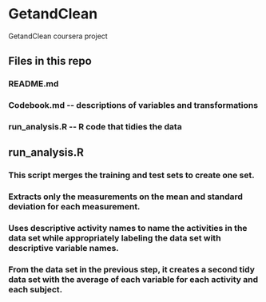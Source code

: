 # GetandClean
GetandClean coursera project

## Files in this repo
### README.md 
### Codebook.md -- descriptions of variables and transformations
### run_analysis.R -- R code that tidies the data

## run_analysis.R
### This script merges the training and test sets to create one set.
### Extracts only the measurements on the mean and standard deviation for each measurement.
### Uses descriptive activity names to name the activities in the data set while appropriately labeling the data set with descriptive variable names.
### From the data set in the previous step, it creates a second tidy data set with the average of each variable for each activity and each subject.
